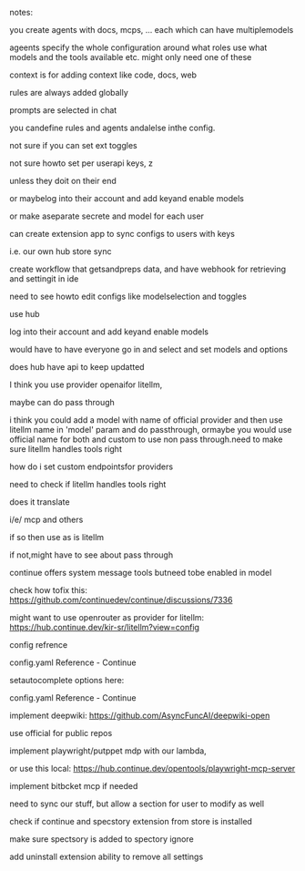 notes:

you create agents with docs, mcps, ... each which can have multiplemodels



ageents specify the whole configuration around what roles use what models and the tools available etc. 
might only need one of these


context is for adding context like code, docs, web

rules are always added globally

prompts are selected in chat





you candefine rules and agents andalelse inthe config.

not sure if you can set ext toggles



not sure howto set per userapi keys, z

unless they doit on their end 

or maybelog into their account and add keyand enable models

or make aseparate secrete and model for each user



can create extension app to sync configs to users with keys 

i.e. our own hub store sync

create workflow that getsandpreps data, and have webhook for retrieving and settingit in ide

need to see howto edit configs like modelselection and toggles



use hub

log into their account and add keyand enable models

would have to have everyone go in and select and set models and options

does hub have api to keep updatted





I think you use provider openaifor litellm,

maybe can do pass through

i think you could add a model with name of official provider and then use litellm name in 'model' param and do passthrough, ormaybe you would use official name for both and custom to use non pass through.need to make sure litellm handles tools right

how do i set custom endpointsfor providers



need to check if litellm handles tools right

does it translate

i/e/ mcp and others

if so then use as is litellm

if not,might have to see about pass through

continue offers system message tools butneed tobe enabled in model

check how tofix this: https://github.com/continuedev/continue/discussions/7336

might want to use openrouter as provider for litellm: https://hub.continue.dev/kir-sr/litellm?view=config



config refrence

config.yaml Reference - Continue



setautocomplete options here:

config.yaml Reference - Continue





implement deepwiki: https://github.com/AsyncFuncAI/deepwiki-open

use official for public repos



implement playwright/putppet mdp with our lambda,

or use this local: https://hub.continue.dev/opentools/playwright-mcp-server



implement bitbcket mcp if needed



need to sync our stuff, but allow a section for user to modify as well

check if continue and specstory extension from store is installed

make sure spectsory is added to spectory ignore

add uninstall extension ability to remove all settings
